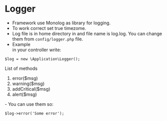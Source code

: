 # Logger

- Framework use Monolog as library for logging.
- To work correct set true timezome.
- Log file is in home directory in and file name is log.log. You can change them from `config/logger.php` file.
- Example <br>
in your controller write:
<pre><code>$log = new \Application\Logger();</code></pre>

List of methods
<ol>
<li>error($msg)</li>
<li>warning($msg)</li>
<li>addCritical($msg)</li>
<li>alert($msg)
</ol>
- You can use them so:

<pre><code>$log->error('Some error');</code></pre>